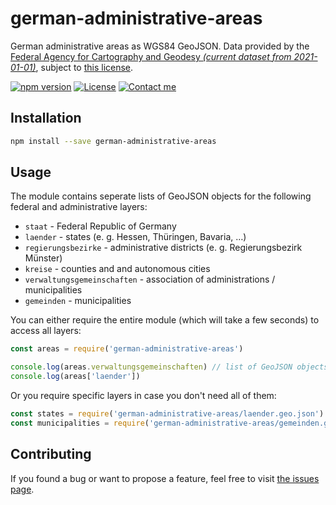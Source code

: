 # german-administrative-areas

German administrative areas as WGS84 GeoJSON. Data provided by the [Federal Agency for Cartography and Geodesy _(current dataset from 2021-01-01)_](https://gdz.bkg.bund.de/index.php/default/digitale-geodaten/verwaltungsgebiete/verwaltungsgebiete-1-250-000-ebenen-stand-01-01-vg250-ebenen-01-01.html), subject to [this license](https://www.govdata.de/dl-de/by-2-0).

[![npm version](https://img.shields.io/npm/v/german-administrative-areas.svg)](https://www.npmjs.com/package/german-administrative-areas)
[![License](https://img.shields.io/github/license/juliuste/german-administrative-areas.svg?style=flat)](license)
[![Contact me](https://img.shields.io/badge/contact-email-turquoise)](mailto:mail@juliustens.eu)

## Installation

```bash
npm install --save german-administrative-areas
```

## Usage

The module contains seperate lists of GeoJSON objects for the following federal and administrative layers:

- `staat` - Federal Republic of Germany
- `laender` - states (e. g. Hessen, Thüringen, Bavaria, …)
- `regierungsbezirke` - administrative districts (e. g. Regierungsbezirk Münster)
- `kreise` - counties and and autonomous cities
- `verwaltungsgemeinschaften` - association of administrations / municipalities
- `gemeinden` - municipalities

You can either require the entire module (which will take a few seconds) to access all layers:

```js
const areas = require('german-administrative-areas')

console.log(areas.verwaltungsgemeinschaften) // list of GeoJSON objects
console.log(areas['laender'])
```

Or you require specific layers in case you don't need all of them:

```js
const states = require('german-administrative-areas/laender.geo.json')
const municipalities = require('german-administrative-areas/gemeinden.geo.json')
```

## Contributing

If you found a bug or want to propose a feature, feel free to visit [the issues page](https://github.com/juliuste/german-administrative-areas/issues).
